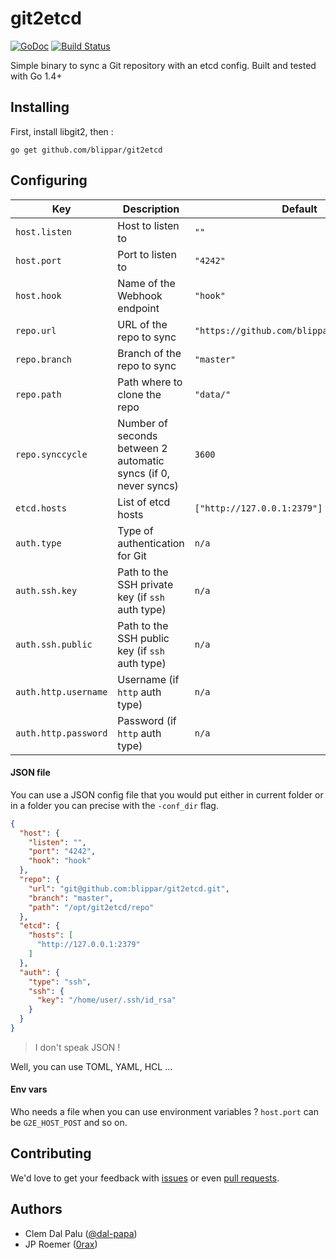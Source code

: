# git2etcd
[![GoDoc](https://godoc.org/github.com/blippar/git2etcd?status.svg)](http://godoc.org/github.com/blippar/git2etcd) [![Build Status](https://ci.userctl.xyz/api/badges/blippar/git2etcd/status.svg)](https://ci.userctl.xyz/blippar/git2etcd)


Simple binary to sync a Git repository with an etcd config. Built and tested with Go 1.4+

## Installing

First, install libgit2, then :

```
go get github.com/blippar/git2etcd
```

## Configuring

Key                  | Description                    | Default
---------------------|--------------------------------|--------
`host.listen`        | Host to listen to              | `""`
`host.port`          | Port to listen to              | `"4242"`
`host.hook`          | Name of the Webhook endpoint   | `"hook"`
`repo.url`           | URL of the repo to sync        | `"https://github.com/blippar/git2etcd.git"`
`repo.branch`        | Branch of the repo to sync     | `"master"`
`repo.path`          | Path where to clone the repo   | `"data/"`
`repo.synccycle`     | Number of seconds between 2 automatic syncs (if 0, never syncs) | `3600`
`etcd.hosts`         | List of etcd hosts             | `["http://127.0.0.1:2379"]`
`auth.type`          | Type of authentication for Git | `n/a`
`auth.ssh.key`       | Path to the SSH private key (if `ssh` auth type) | `n/a`
`auth.ssh.public`    | Path to the SSH public key (if `ssh` auth type)  | `n/a`
`auth.http.username` | Username (if `http` auth type)   | `n/a`
`auth.http.password` | Password (if `http` auth type)   | `n/a`

#### JSON file
You can use a JSON config file that you would put either in current folder or in a folder you can precise with the `-conf_dir` flag.

```json
{
  "host": {
    "listen": "",
    "port": "4242",
    "hook": "hook"
  },
  "repo": {
    "url": "git@github.com:blippar/git2etcd.git",
    "branch": "master",
    "path": "/opt/git2etcd/repo"
  },
  "etcd": {
    "hosts": [
      "http://127.0.0.1:2379"
    ]
  },
  "auth": {
    "type": "ssh",
    "ssh": {
      "key": "/home/user/.ssh/id_rsa"
    }
  }
}
```

> I don't speak JSON !

Well, you can use TOML, YAML, HCL ...
#### Env vars

Who needs a file when you can use environment variables ? `host.port` can be `G2E_HOST_POST` and so on.

## Contributing

We'd love to get your feedback with [issues](https://github.com/blippar/git2etcd/issues/new) or even [pull requests](https://github.com/blippar/git2etcd/pulls).

## Authors

- Clem Dal Palu ([@dal-papa](http://www.github.com/dal-papa))
- JP Roemer ([0rax](http://www.github.com/0rax))

